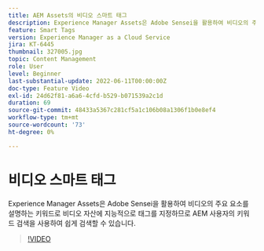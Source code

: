 ```yaml
---
title: AEM Assets의 비디오 스마트 태그
description: Experience Manager Assets은 Adobe Sensei을 활용하여 비디오의 주요 요소를 설명하는 키워드로 비디오 자산에 지능적으로 태그를 지정하므로 AEM 사용자의 키워드 검색을 사용하여 쉽게 검색할 수 있습니다.
feature: Smart Tags
version: Experience Manager as a Cloud Service
jira: KT-6445
thumbnail: 327005.jpg
topic: Content Management
role: User
level: Beginner
last-substantial-update: 2022-06-11T00:00:00Z
doc-type: Feature Video
exl-id: 24d62f81-a6a6-4cfd-b529-b071539a2c1d
duration: 69
source-git-commit: 48433a5367c281cf5a1c106b08a1306f1b0e8ef4
workflow-type: tm+mt
source-wordcount: '73'
ht-degree: 0%

---
```


# 비디오 스마트 태그

Experience Manager Assets은 Adobe Sensei을 활용하여 비디오의 주요 요소를 설명하는 키워드로 비디오 자산에 지능적으로 태그를 지정하므로 AEM 사용자의 키워드 검색을 사용하여 쉽게 검색할 수 있습니다.

>[!VIDEO](https://video.tv.adobe.com/v/327005?quality=12&learn=on)